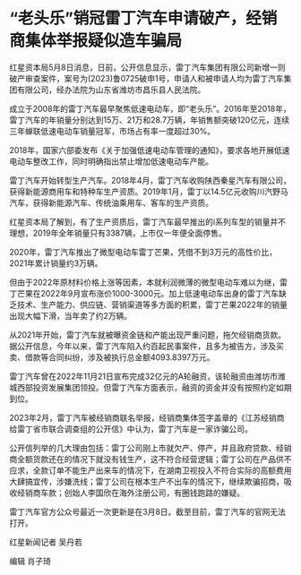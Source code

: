 # “老头乐”销冠雷丁汽车申请破产，经销商集体举报疑似造车骗局

红星资本局5月8日消息，日前，公开信息显示，雷丁汽车集团有限公司新增一则破产审查案件，案号为(2023)鲁0725破申1号，申请人和被申请人均为雷丁汽车集团有限公司，经办法院为山东省潍坊市昌乐县人民法院。

成立于2008年的雷丁汽车最早聚焦低速电动车，即“老头乐”。2016年至2018年，雷丁汽车的年销量分别达到15万、21万和28.7万辆，年销售额突破120亿元，连续三年蝉联低速电动车销量冠军，市场占有率一度超过30%。

2018年，国家六部委发布《关于加强低速电动车管理的通知》，要求各地开展低速电动车整改工作，同时明确指出禁止增加低速电动车产能。

雷丁汽车开始转型生产汽车。2018年4月，雷丁汽车收购陕西秦星汽车有限公司，获得新能源商用车和特种车生产资质。2019年1月，雷丁以14.5亿元收购川汽野马汽车，获得新能源汽车、传统油乘用车、客车的生产资质。

红星资本局了解到，有了生产资质后，雷丁汽车最早推出的i系列车型的销量并不理想，2019年全年销量只有3387辆，上市仅一年便全面停售。

2020年，雷丁汽车推出了微型电动车雷丁芒果，凭借不到3万元的高性价比，2021年累计销量约3万辆。

但由于2022年原材料价格上涨等因素，本就利润微薄的微型电动车难以为继，雷丁芒果在2022年9月宣布涨价1000-3000元。加上低速电动车出身的雷丁汽车缺乏技术、生产能力、供应链、营销渠道等多方面的积累，雷丁芒果2022年的销量出现大幅下滑，当年卖了约2万辆。

从2021年开始，雷丁汽车就被曝资金链和产能出现严重问题，拖欠经销商货款。据公开信息，今年以来，雷丁汽车陷入约百起民事案件，且多为被告方，涉及买卖、借款等合同纠纷，涉及被执行总金额4093.8397万元。

雷丁汽车曾在2022年11月21日宣布完成32亿元的A轮融资，该轮融资由潍坊市潍城西部投资发展集团领投。但雷丁汽车方面表示，融资的资金并没有按照约定如期到位。

2023年2月，雷丁汽车被经销商联名举报，经销商集体签字盖章的《江苏经销商给雷丁省市联合调查组的公开信》中认为，雷丁汽车是一家诈骗公司。

公开信列举的几大理由包括：雷丁公司刚上市就欠产、停产，并且政府贷款、经销商全额货款还在的情况下就没有钱生产，这不符合经营逻辑；雷丁公司在产品供不应求，全款订单不能生产出来车的情况下，在湖南卫视投入不符合实际的高额费用大肆搞宜传，涉嫌洗线；雷丁公司在根本生产不出车的情况下，继续欺骗招商，吸收经销商车款；创始人李国欣在海外注册公司，有圈钱跑路的嫌疑。

雷丁汽车官方公众号最近一次更新是在3月8日。截至目前，雷丁汽车的官网无法打开。

红星新闻记者 吴丹若

编辑 肖子琦


